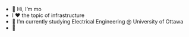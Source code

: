 - 👋 Hi, I’m mo
- I ❤️ the topic of infrastructure
- 🌱 I’m currently studying Electrical Engineering @ University of Ottawa
- 💞️ 

<!---
mo3-camo/mo3-camo is a ✨ special ✨ repository because its `README.md` (this file) appears on your GitHub profile.
You can click the Preview link to take a look at your changes.
--->
